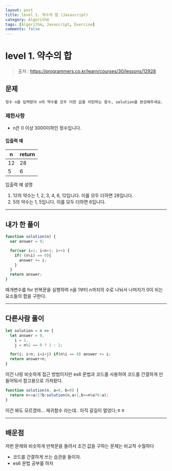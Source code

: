 ```yaml
---
layout: post
title: level 1. 약수의 합 (Javascript)
category: Algorithm
tags: [Algorithm, Javascript, Exercise]
comments: false
---
```

# level 1. 약수의 합
> 출처 : <https://programmers.co.kr/learn/courses/30/lessons/12928>

## 문제

```
정수 n을 입력받아 n의 약수를 모두 더한 값을 리턴하는 함수, solution을 완성해주세요.
```

### 제한사항

  - n은 0 이상 3000이하인 정수입니다.

#### 입출력 예

n | return 
--------- | ---------
12 | 28
5 | 6

입출력 예 설명  
  1. 12의 약수는 1, 2, 3, 4, 6, 12입니다. 이를 모두 더하면 28입니다.
  1. 5의 약수는 1, 5입니다. 이를 모두 더하면 6입니다.

***

## 내가 한 풀이
```javascript
function solution(n) {
  var answer = 0;

  for(var i=1; i<n+1; i++) {
    if( (n%i) == 0){
      answer += i;
    }
  }
  return answer;
}
```
매개변수를 for 반복문을 실행하여 n을 1부터 n까지의 수로 나눠서 나머지가 0이 되는요소들의 합을 구한다.

***

## 다른사람 풀이
```javascript
let solution = n => {
  let answer = 0,
    i = 1,
    j = n%2 == 0 ? 1 : 2;

  for(i; i<n; i=i+j) if(n%i == 0) answer += i;
  return answer+n;
}
```
이건 나랑 비슷하게 접근 방법이지만 es6 문법과 코드를 사용하여 코드를 간결하게 만들어둬서 참고용으로 가져왔다.

```javascript
function solution(n, a=0, b=0) {
  return n<=a/2?b:solution(n,a+1,b+=n%a?0:a);
}
```
이건 봐도 모르겠따... 재귀함수 라는데.. 아직 갈길이 멀었다;ㅎㅎ

***

## 배운점

저번 문제와 비슷하게 반복문을 돌려서 조건 값을 구하는 문제는 비교적 수월하다  

- 코드를 간결하게 쓰는 습관을 들이자.
- es6 문법 공부를 하자